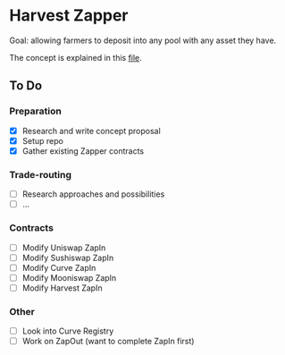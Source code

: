 # Harvest Zapper

Goal: allowing farmers to deposit into any pool with any asset they have.

The concept is explained in this [file](https://docs.google.com/document/d/1QiwMWUhAfYJnQn1-feYDpz64gLLXfqoK7UOhD8kIoyM/edit?usp=sharing).

## To Do

### Preparation
- [x] Research and write concept proposal
- [x] Setup repo
- [x] Gather existing Zapper contracts

### Trade-routing
- [ ] Research approaches and possibilities
- [ ] ...

### Contracts
- [ ] Modify Uniswap ZapIn
- [ ] Modify Sushiswap ZapIn
- [ ] Modify Curve ZapIn
- [ ] Modify Mooniswap ZapIn
- [ ] Modify Harvest ZapIn

### Other
- [ ] Look into Curve Registry
- [ ] Work on ZapOut (want to complete ZapIn first)
